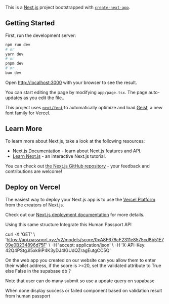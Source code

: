 This is a [Next.js](https://nextjs.org) project bootstrapped with [`create-next-app`](https://nextjs.org/docs/app/api-reference/cli/create-next-app).

## Getting Started

First, run the development server:   
 
```bash
npm run dev
# or
yarn dev
# or
pnpm dev
# or
bun dev
```

Open [http://localhost:3000](http://localhost:3000) with your browser to see the result.

You can start editing the page by modifying `app/page.tsx`. The page auto-updates as you edit the file..

This project uses [`next/font`](https://nextjs.org/docs/app/building-your-application/optimizing/fonts) to automatically optimize and load [Geist](https://vercel.com/font), a new font family for Vercel.

## Learn More

To learn more about Next.js, take a look at the following resources:

- [Next.js Documentation](https://nextjs.org/docs) - learn about Next.js features and API.
- [Learn Next.js](https://nextjs.org/learn) - an interactive Next.js tutorial.

You can check out [the Next.js GitHub repository](https://github.com/vercel/next.js) - your feedback and contributions are welcome!

## Deploy on Vercel

The easiest way to deploy your Next.js app is to use the [Vercel Platform](https://vercel.com/new?utm_medium=default-template&filter=next.js&utm_source=create-next-app&utm_campaign=create-next-app-readme) from the creators of Next.js.

Check out our [Next.js deployment documentation](https://nextjs.org/docs/app/building-your-application/deploying) for more details.



Using this same structure Integrate this Human Passport API

curl -X 'GET' \ 'https://api.passport.xyz/v2/models/score/0xA8F678cF2311e8575cd8b51E709e0B234896d75F' \ -H 'accept: application/json' \ -H 'X-API-Key: 42Q4PStg.il5xk9iP4K3yDJ4lGUdQZragEutgCC5Q'

On the web app you created on our website can you allow them to enter their wallet address, if the score is >=20, set the validated attribute to True else False in the supabase db ?

Note that user can do many submit so use a update query on supabase

When done display success or failed component based on validation result from human passport